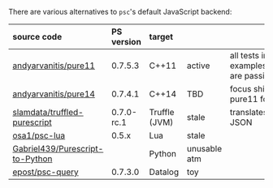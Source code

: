 There are various alternatives to `psc`'s default JavaScript backend:

| source code                                                                           | PS version | target        |       |                        | 
|:--------------------------------------------------------------------------------------|:-----------|:--------------|:------|:-----------------------|
| [andyarvanitis/pure11](https://github.com/andyarvanitis/pure11)                       | 0.7.5.3    | C++11         | active | all tests in examples/passing are passing |
| [andyarvanitis/pure14](https://github.com/andyarvanitis/pure14)                       | 0.7.4.1    | C++14         | TBD |  focus shifted to pure11 for now  |
| [slamdata/truffled-purescript](https://github.com/slamdata/truffled-purescript)       | 0.7.0-rc.1 | Truffle (JVM) | stale | translates CoreFN JSON |
| [osa1/psc-lua](https://github.com/osa1/psc-lua)                                       | 0.5.x      | Lua           | stale |                        |
| [Gabriel439/Purescript-to-Python](https://github.com/Gabriel439/Purescript-to-Python) |            | Python        | unusable atm |                        |
| [epost/psc-query](https://github.com/epost/psc-query)                                 | 0.7.3.0    | Datalog       | toy   |                        |